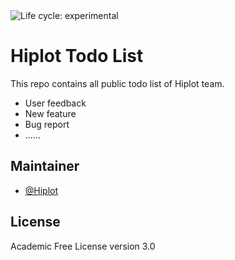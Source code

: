 <img src="https://img.shields.io/badge/lifecycle-experimental-orange.svg" alt="Life cycle: experimental">

# Hiplot Todo List

This repo contains all public todo list of Hiplot team.

- User feedback
- New feature
- Bug report
- ......

## Maintainer

- [@Hiplot](https://github.com/hiplot)

## License

Academic Free License version 3.0

